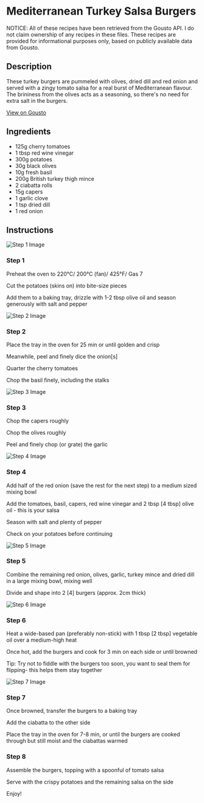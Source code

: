 # Mediterranean Turkey Salsa Burgers

NOTICE: All of these recipes have been retrieved from the Gousto API. I do not claim ownership of any recipes in these files. These recipes are provided for informational purposes only, based on publicly available data from Gousto.

## Description

These turkey burgers are pummeled with olives, dried dill and red onion and served with a zingy tomato salsa for a real burst of Mediterranean flavour. The brininess from the olives acts as a seasoning, so there's no need for extra salt in the burgers. 

[View on Gousto](https://www.gousto.co.uk/recipes/cookbook/mediterranean-turkey-salsa-burgers)

## Ingredients

- 125g cherry tomatoes
- 1 tbsp red wine vinegar 
- 300g potatoes
- 30g black olives 
- 10g fresh basil
- 200g British turkey thigh mince 
- 2 ciabatta rolls 
- 15g capers
- 1 garlic clove
- 1 tsp dried dill
- 1 red onion

## Instructions

![Step 1 Image](https://production-media.gousto.co.uk/cms/recipe-step-image/131-step.-1-x200.jpg)

### Step 1

Preheat the oven to 220&deg;C/ 200&deg;C (fan)/ 425&deg;F/ Gas 7


Cut the potatoes (skins on) into bite-size pieces


Add them to a baking tray, drizzle with 1-2 tbsp olive oil and season generously with salt and pepper

![Step 2 Image](https://production-media.gousto.co.uk/cms/recipe-step-image/131-step.-2-x200.jpg)

### Step 2

Place the tray in the oven for 25 min or until golden and crisp


Meanwhile, peel and finely dice the onion<span class="text-danger">[s]</span>


Quarter the cherry tomatoes


Chop the basil finely, including the stalks

![Step 3 Image](https://production-media.gousto.co.uk/cms/recipe-step-image/131-step.-3-x200.jpg)

### Step 3

Chop the capers roughly


Chop the olives roughly


Peel and finely chop (or grate) the garlic

![Step 4 Image](https://production-media.gousto.co.uk/cms/recipe-step-image/131-step.-4-x200.jpg)

### Step 4

Add half of the red onion (save the rest for the next step) to a medium sized mixing bowl


Add the tomatoes, basil, capers, red wine vinegar and 2 tbsp <span class="text-danger">[4 tbsp]</span> olive oil - this is your salsa


Season&nbsp;with salt and plenty of pepper


Check on your potatoes before continuing

![Step 5 Image](https://production-media.gousto.co.uk/cms/recipe-step-image/131-step.-5-x200.jpg)

### Step 5

Combine the remaining red onion, olives, garlic, turkey mince and dried dill in a large mixing bowl, mixing well


Divide and shape into&nbsp;2 <span class="text-danger">[4]</span> burgers (approx. 2cm thick)

![Step 6 Image](https://production-media.gousto.co.uk/cms/recipe-step-image/131-step.-6-x200.jpg)

### Step 6

Heat a wide-based pan (preferably non-stick) with 1 tbsp <span class="text-danger">[2 tbsp]&nbsp;</span>vegetable oil over a medium-high heat


Once hot, add the burgers and cook for 3 min on each side or until browned


Tip:&nbsp;Try not to fiddle with the burgers too soon, you want to seal them for flipping- this helps them stay together

![Step 7 Image](https://production-media.gousto.co.uk/cms/recipe-step-image/131-step.-7-x200.jpg)

### Step 7

Once browned, transfer the burgers to a baking tray


Add the ciabatta to the other side


Place the tray in the oven for 7-8 min, or until the burgers are cooked through but still moist and the ciabattas warmed

### Step 8

Assemble the burgers, topping with a spoonful of tomato salsa


Serve with the crispy potatoes and the remaining salsa on the side


Enjoy!

